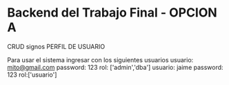 # Backend del Trabajo Final - OPCION A
CRUD signos
PERFIL DE USUARIO

Para usar el sistema ingresar con los siguientes usuarios
usuario: mito@gmail.com  password: 123 rol: ['admin','dba']
usuario: jaime  password: 123 rol:['usuario']
